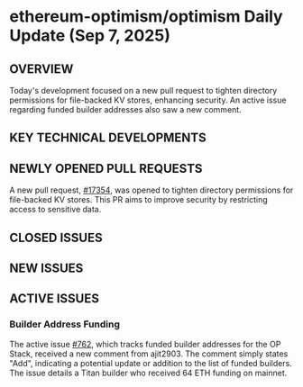 # ethereum-optimism/optimism Daily Update (Sep 7, 2025)
## OVERVIEW 
Today's development focused on a new pull request to tighten directory permissions for file-backed KV stores, enhancing security. An active issue regarding funded builder addresses also saw a new comment.

## KEY TECHNICAL DEVELOPMENTS

## NEWLY OPENED PULL REQUESTS
A new pull request, [#17354](https://github.com/ethereum-optimism/optimism/pull/17354), was opened to tighten directory permissions for file-backed KV stores. This PR aims to improve security by restricting access to sensitive data.

## CLOSED ISSUES

## NEW ISSUES

## ACTIVE ISSUES
### Builder Address Funding
The active issue [#762](https://github.com/ethereum-optimism/optimism/issues/762), which tracks funded builder addresses for the OP Stack, received a new comment from ajit2903. The comment simply states "Add", indicating a potential update or addition to the list of funded builders. The issue details a Titan builder who received 64 ETH funding on mainnet.